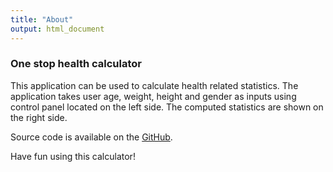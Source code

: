 ```yaml
---
title: "About"
output: html_document
---
```


### One stop health calculator

This application can be used to calculate health related statistics. The application takes user age, weight, height and gender as inputs using control panel located on the left side. The computed statistics are shown on the right side.

Source code is available on the [GitHub](https://github.com/zero323/developing-data-products-shiny).

Have fun using this calculator!